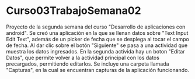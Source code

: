 # Curso03TrabajoSemana02
Proyecto de la segunda semana del curso "Desarrollo de aplicaciones con android".
Se creó una aplicación en la que se llenan datos sobre "Text Input Edit Text", además de un picker de fecha que se desplega al tocar el campo de fecha.
Al dar clic sobre el botón "Siguiente" se pasa a una actividad que muestra los datos ingresados.
En la segunda activida hay un boton "Editar Datos", que permite volver a la actividad principal con los datos precargados, permitiendo editarlos.
Se incluye una carpeta llamada "Capturas", en la cual se encuentran capturas de la aplicación funcionando.
